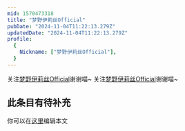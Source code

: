 ```yaml
---
mid: 1570473318
title: "梦野伊莉丝Official"
pubDate: "2024-11-04T11:22:13.279Z"
updatedDate: "2024-11-04T11:22:13.279Z"
profile:
  {
    Nickname: ["梦野伊莉丝Official"],
  }
---
```


关注[梦野伊莉丝Official](https://space.bilibili.com/1570473318)谢谢喵~ 关注[梦野伊莉丝Official](https://space.bilibili.com/1570473318)谢谢喵~

## 此条目有待补充
你可以在[这里](https://github.com/Yuhanawa/VTuber.ICU-Content/edit/master/v/梦野伊莉丝Official/index.md)编辑本文

